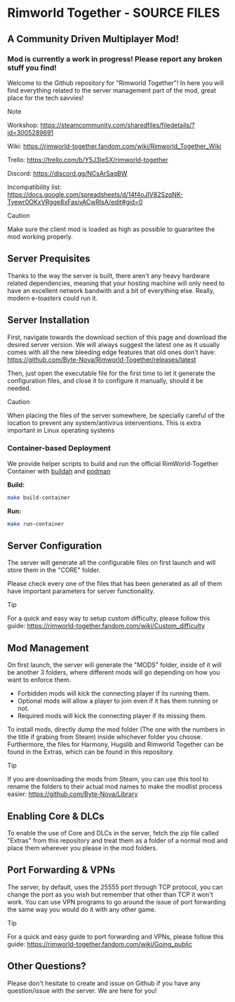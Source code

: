 # Rimworld Together - SOURCE FILES
## A Community Driven Multiplayer Mod!
### Mod is currently a work in progress! Please report any broken stuff you find!

Welcome to the Github repository for "Rimworld Together"! In here you will find everything related to the server management part of the mod, great place for the tech savvies!

> [!NOTE]
> Workshop: https://steamcommunity.com/sharedfiles/filedetails/?id=3005289691
>
> Wiki: https://rimworld-together.fandom.com/wiki/Rimworld_Together_Wiki
>
> Trello: https://trello.com/b/Y5J3IeSX/rimworld-together
> 
> Discord: https://discord.gg/NCsArSaqBW
>
> Incompatibility list: https://docs.google.com/spreadsheets/d/14f4oJIV82SzqNK-Tyewr0OKxVRgge8xFasivACwRlsA/edit#gid=0

> [!CAUTION]
> Make sure the client mod is loaded as high as possible to guarantee the mod working properly.

## Server Prequisites
Thanks to the way the server is built, there aren't any heavy hardware related dependencies, meaning that your hosting machine will only need to have an excellent network bandwith and a bit of everything else. Really, modern e-toasters could run it.

## Server Installation
First, navigate towards the download section of this page and download the desired server version. We will always suggest the latest one as it usually comes with all the new bleeding edge features that old ones don't have: https://github.com/Byte-Nova/Rimworld-Together/releases/latest

Then, just open the executable file for the first time to let it generate the configuration files, and close it to configure it manually, should it be needed.

> [!CAUTION]
> When placing the files of the server somewhere, be specially careful of the location to prevent any system/antivirus interventions. This is extra important in Linux operating systems

### Container-based Deployment

We provide helper scripts to build and run the official RimWorld-Together Container with [buildah](https://github.com/containers/buildah) and [podman](https://github.com/containers/podman)


**Build:**

```sh
make build-container
```

**Run:**

```sh
make run-container
```

## Server Configuration
The server will generate all the configurable files on first launch and will store them in the "CORE" folder.

Please check every one of the files that has been generated as all of them have important parameters for server functionality.

> [!TIP]
> For a quick and easy way to setup custom difficulty, please follow this guide: https://rimworld-together.fandom.com/wiki/Custom_difficulty

## Mod Management
On first launch, the server will generate the "MODS" folder, inside of it will be another 3 folders, where different mods will go depending on how you want to enforce them. 
- Forbidden mods will kick the connecting player if its running them.
- Optional mods will allow a player to join even if it has them running or not.
- Required mods will kick the connecting player if its missing them.

To install mods, directly dump the mod folder (The one with the numbers in the title if grabing from Steam) inside whichever folder you choose.
Furthermore, the files for Harmony, Hugslib and Rimworld Together can be found in the Extras, which can be found in this repository.

> [!TIP]
> If you are downloading the mods from Steam, you can use this tool to rename the folders to their actual mod names to make the modlist process easier: https://github.com/Byte-Nova/Library

## Enabling Core & DLCs
To enable the use of Core and DLCs in the server, fetch the zip file called "Extras" from this repository and treat them as a folder of a normal mod and place them wherever you please in the mod folders.

## Port Forwarding & VPNs
The server, by default, uses the 25555 port through TCP protocol, you can change the port as you wish but remember that other than TCP it won't work. You can use VPN programs to go around the issue of port forwarding the same way you would do it with any other game.

> [!TIP]
> For a quick and easy guide to port forwarding and VPNs, please follow this guide: https://rimworld-together.fandom.com/wiki/Going_public

## Other Questions?
Please don't hesitate to create and issue on Github if you have any question/issue with the server. We are here for you!
